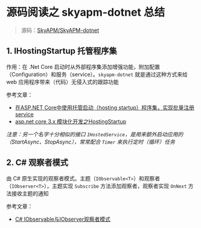 # 源码阅读之 skyapm-dotnet 总结

> 源码：[SkyAPM/SkyAPM-dotnet](https://github.com/SkyAPM/SkyAPM-dotnet)

## 1. IHostingStartup 托管程序集

作用：在 .Net Core 启动时从外部程序集添加增强功能，附加配置（Configuration）和服务（service）。`skyapm-dotnet` 就是通过这种方式来给 web 应用程序带来（代码）无侵入式的跟踪功能

参考文章：

- [在ASP.NET Core中使用托管启动（hosting startup）程序集，实现批量注册service](https://www.cnblogs.com/wangyfb/p/11765688.html)
- [asp.net core 3.x 模块化开发之HostingStartup](https://www.cnblogs.com/jionsoft/archive/2020/01/12/12183471.html)

*注意：另一个名字十分相似的接口 `IHostedService`，是用来额外启动应用的（StartAsync、StopAsync），常常配合 `Timer` 来执行定时（循环）任务*

## 2. C# 观察者模式

由 C# 原生实现的观察者模式。主题（`IObservable<T>`）和观察者（`IObserver<T>`），主题实现 `Subscribe` 方法添加观察者，观察者实现 `OnNext` 方法接收主题的通知

参考文章：

- [C# IObservable与IObserver观察者模式](https://www.cnblogs.com/chenyishi/p/13530026.html)
